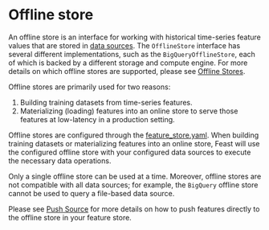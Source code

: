 # Offline store

An offline store is an interface for working with historical time-series feature values that are stored in [data sources](../../getting-started/concepts/data-ingestion.md).
The `OfflineStore` interface has several different implementations, such as the `BigQueryOfflineStore`, each of which is backed by a different storage and compute engine.
For more details on which offline stores are supported, please see [Offline Stores](../../reference/offline-stores/).

Offline stores are primarily used for two reasons:
1. Building training datasets from time-series features.
2. Materializing \(loading\) features into an online store to serve those features at low-latency in a production setting.

Offline stores are configured through the [feature\_store.yaml](../../reference/offline-stores/).
When building training datasets or materializing features into an online store, Feast will use the configured offline store with your configured data sources to execute the necessary data operations.

Only a single offline store can be used at a time.
Moreover, offline stores are not compatible with all data sources; for example, the `BigQuery` offline store cannot be used to query a file-based data source.

Please see [Push Source](../../reference/data-sources/push.md) for more details on how to push features directly to the offline store in your feature store.
